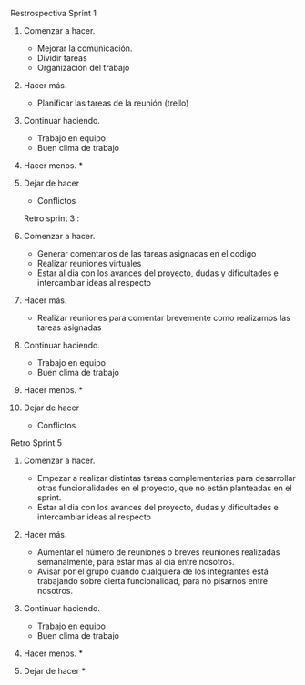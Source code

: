 Restrospectiva Sprint 1

1. Comenzar a hacer.
    * Mejorar la comunicación. 
    * Dividir tareas
    * Organización del trabajo

2. Hacer más.
    * Planificar las tareas de la reunión (trello)

3. Continuar haciendo.
    * Trabajo en equipo
    * Buen clima de trabajo

4. Hacer menos.
    * 

5. Dejar de hacer
    * Conflictos
    

    Retro sprint 3 :

1. Comenzar a hacer.
    * Generar comentarios de las tareas asignadas en el codigo 
    * Realizar reuniones virtuales 
    * Estar al dia con los avances del proyecto, dudas y dificultades e intercambiar ideas al respecto
    

2. Hacer más.
    * Realizar reuniones para comentar brevemente como realizamos las tareas asignadas
    

3. Continuar haciendo.
    * Trabajo en equipo
    * Buen clima de trabajo

4. Hacer menos.
    * 

5. Dejar de hacer
    * Conflictos
    
Retro Sprint 5

1. Comenzar a hacer.
    * Empezar a realizar distintas tareas complementarias para desarrollar otras funcionalidades en el proyecto, que no están planteadas en el sprint.
    * Estar al dia con los avances del proyecto, dudas y dificultades e intercambiar ideas al respecto
    

2. Hacer más.
    * Aumentar el número de reuniones o breves reuniones realizadas semanalmente, para estar más al día entre nosotros.
    * Avisar por el grupo cuando cualquiera de los integrantes está trabajando sobre cierta funcionalidad, para no pisarnos entre nosotros.
      
3. Continuar haciendo.
    * Trabajo en equipo
    * Buen clima de trabajo

4. Hacer menos.
    * 

5. Dejar de hacer
    * 

